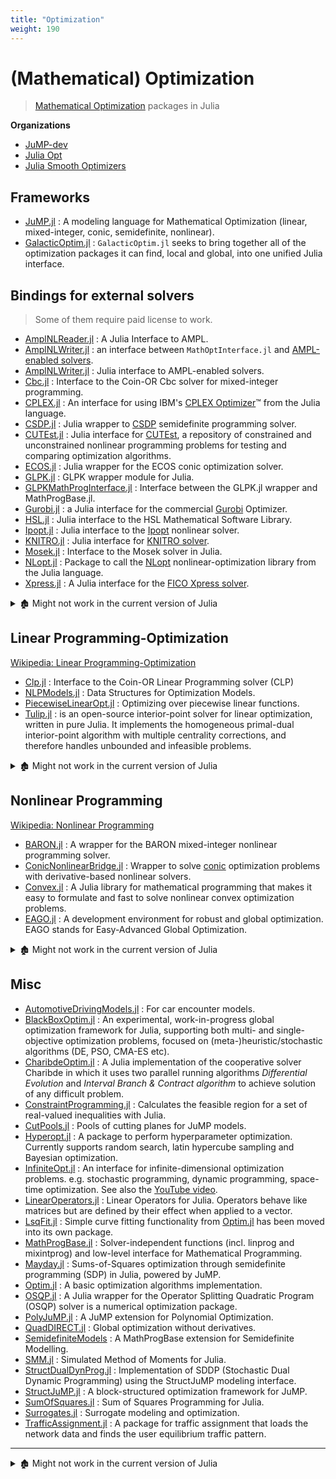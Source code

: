 ```yaml
---
title: "Optimization"
weight: 190
---
```


# (Mathematical) Optimization

> [Mathematical Optimization](https://en.wikipedia.org/wiki/Category:Mathematical_optimization) packages in Julia

**Organizations**

- [JuMP-dev](https://github.com/jump-dev)
- [Julia Opt](https://github.com/JuliaOpt)
- [Julia Smooth Optimizers](https://github.com/JuliaSmoothOptimizers)

## Frameworks

- [JuMP.jl](https://github.com/jump-dev/JuMP.jl) : A modeling language for Mathematical Optimization (linear, mixed-integer, conic, semidefinite, nonlinear).
- [GalacticOptim.jl](https://github.com/SciML/GalacticOptim.jl) : `GalacticOptim.jl` seeks to bring together all of the optimization packages it can find, local and global, into one unified Julia interface.

## Bindings for external solvers

> Some of them require paid license to work.

- [AmplNLReader.jl](https://github.com/JuliaSmoothOptimizers/AmplNLReader.jl) : A Julia Interface to AMPL.
- [AmplNLWriter.jl](https://github.com/jump-dev/AmplNLWriter.jl) : an interface between `MathOptInterface.jl` and [AMPL-enabled solvers](http://ampl.com/products/solvers/all-solvers-for-ampl/).
- [AmplNLWriter.jl](https://github.com/jump-dev/AmplNLWriter.jl) : Julia interface to AMPL-enabled solvers.
- [Cbc.jl](https://github.com/jump-dev/Cbc.jl) : Interface to the Coin-OR Cbc solver for mixed-integer programming.
- [CPLEX.jl](https://github.com/jump-dev/CPLEX.jl) : An interface for using IBM's [CPLEX Optimizer](https://www.ibm.com/products/ilog-cplex-optimization-studio)™ from the Julia language.
- [CSDP.jl](https://github.com/jump-dev/CSDP.jl) : Julia wrapper to [CSDP](https://projects.coin-or.org/Csdp/) semidefinite programming solver.
- [CUTEst.jl](https://github.com/JuliaSmoothOptimizers/CUTEst.jl) : Julia interface for [CUTEst](https://github.com/ralna/CUTEst/wiki), a repository of constrained and unconstrained nonlinear programming problems for testing and comparing optimization algorithms.
- [ECOS.jl](https://github.com/jump-dev/ECOS.jl) : Julia wrapper for the ECOS conic optimization solver.
- [GLPK.jl](https://github.com/jump-dev/GLPK.jl) : GLPK wrapper module for Julia.
- [GLPKMathProgInterface.jl](https://github.com/JuliaOpt/GLPKMathProgInterface.jl) : Interface between the GLPK.jl wrapper and MathProgBase.jl.
- [Gurobi.jl](https://github.com/jump-dev/Gurobi.jl) : a Julia interface for the commercial [Gurobi](http://www.gurobi.com/) Optimizer.
- [HSL.jl](https://github.com/JuliaSmoothOptimizers/HSL.jl) : Julia interface to the HSL Mathematical Software Library.
- [Ipopt.jl](https://github.com/jump-dev/Ipopt.jl) : Julia interface to the [Ipopt](https://coin-or.github.io/Ipopt/) nonlinear solver.
- [KNITRO.jl](https://github.com/jump-dev/KNITRO.jl) : Julia interface for [KNITRO solver](https://www.artelys.com/knitro).
- [Mosek.jl](https://github.com/MOSEK/Mosek.jl) : Interface to the Mosek solver in Julia.
- [NLopt.jl](https://github.com/JuliaOpt/NLopt.jl) : Package to call the [NLopt](http://ab-initio.mit.edu/nlopt) nonlinear-optimization library from the Julia language.
- [Xpress.jl](https://github.com/jump-dev/Xpress.jl) : A Julia interface for the [FICO Xpress solver](https://github.com/jump-dev/Xpress.jl/blob/master/www.fico.com/products/fico-xpress-solver).

<details> <summary>🏚️ Might not work in the current version of Julia</summary>

- 🏚️ [SCIP.jl](https://github.com/mlubin/SCIP.jl) by @mlubin : An optimization software for mixed-integer programs.
- 🏚️ [SCIP.jl](https://github.com/ryanjoneil/SCIP.jl) by @ryanjoneil : A Julia interface to the SCIP solver.
- 🏚️ [SCS.jl](https://github.com/JuliaOpt/SCS.jl) : Julia Wrapper for [SCS](https://github.com/cvxgrp/scs).

</details>

## Linear Programming-Optimization

[Wikipedia: Linear Programming-Optimization](https://en.wikipedia.org/wiki/Linear_programming)

- [Clp.jl](https://github.com/jump-dev/Clp.jl) : Interface to the Coin-OR Linear Programming solver (CLP)
- [NLPModels.jl](https://github.com/JuliaSmoothOptimizers/NLPModels.jl) : Data Structures for Optimization Models.
- [PiecewiseLinearOpt.jl](https://github.com/joehuchette/PiecewiseLinearOpt.jl) : Optimizing over piecewise linear functions.
- [Tulip.jl](https://github.com/ds4dm/Tulip.jl) : is an open-source interior-point solver for linear optimization, written in pure Julia. It implements the homogeneous primal-dual interior-point algorithm with multiple centrality corrections, and therefore handles unbounded and infeasible problems.

<details> <summary>🏚️ Might not work in the current version of Julia</summary>

- 🏚️ [jlSimplex](https://github.com/mlubin/jlSimplex) : Proof-of-concept implementation of the (dual) simplex algorithm for linear programming in Julia.
- 🏚️ [NLTester](https://github.com/IainNZ/NLTester) : Code for benchmarks comparing AMPL, Julia, and YALMIP (MATLAB) for nonlinear modeling.

</details>

## Nonlinear Programming

[Wikipedia: Nonlinear Programming](https://en.wikipedia.org/wiki/Nonlinear_programming)

- [BARON.jl](https://github.com/joehuchette/BARON.jl) : A wrapper for the BARON mixed-integer nonlinear programming solver.
- [ConicNonlinearBridge.jl](https://github.com/mlubin/ConicNonlinearBridge.jl) : Wrapper to solve [conic](http://mathprogbasejl.readthedocs.org/en/latest/conic.html) optimization problems with derivative-based nonlinear solvers.
- [Convex.jl](https://github.com/jump-dev/Convex.jl) : A Julia library for mathematical programming that makes it easy to formulate and fast to solve nonlinear convex optimization problems.
- [EAGO.jl](https://github.com/PSORLab/EAGO.jl) : A development environment for robust and global optimization. EAGO stands for Easy-Advanced Global Optimization.

<details> <summary>🏚️ Might not work in the current version of Julia</summary>

- 🏚️ [DReal.jl](https://github.com/zenna/DReal.jl) : A Julia wrapper for Nonlinear SMT solving using  the dReal SMT solver.
- 🏚️ [OptimizationServices.jl](https://github.com/tkelman/OptimizationServices.jl) : Julia interface to [COIN-OR Optimization Services](https://projects.coin-or.org/OS).
- 🏚️ [Quadprog.jl](https://github.com/harmeling/Quadprog.jl) : A wrapper around Ipopt.jl to solve quadratic programming problems.

</details>

## Misc

- [AutomotiveDrivingModels.jl](https://github.com/tawheeler/AutomotiveDrivingModels.jl) : For car encounter models.
- [BlackBoxOptim.jl](https://github.com/robertfeldt/BlackBoxOptim.jl) : An experimental, work-in-progress global optimization framework for Julia, supporting both multi- and single-objective optimization problems, focused on (meta-)heuristic/stochastic algorithms (DE, PSO, CMA-ES etc).
- [CharibdeOptim.jl](https://github.com/JuliaIntervals/CharibdeOptim.jl) : A Julia implementation of the cooperative solver Charibde in which it uses two parallel running algorithms *Differential Evolution* and *Interval Branch & Contract algorithm* to achieve solution of any difficult problem.
- [ConstraintProgramming.jl](https://github.com/JuliaIntervals/IntervalConstraintProgramming.jl) :  Calculates the feasible region for a set of real-valued inequalities with Julia.
- [CutPools.jl](https://github.com/joehuchette/CutPools.jl) : Pools of cutting planes for JuMP models.
- [Hyperopt.jl](https://github.com/baggepinnen/Hyperopt.jl) : A package to perform hyperparameter optimization. Currently supports random search, latin hypercube sampling and Bayesian optimization.
- [InfiniteOpt.jl](https://github.com/pulsipher/InfiniteOpt.jl) : An interface for infinite-dimensional optimization problems. e.g. stochastic programming, dynamic programming, space-time optimization. See also the [YouTube video](https://www.youtube.com/watch?v=q5ETFLZbxiU).
- [LinearOperators.jl](https://github.com/JuliaSmoothOptimizers/LinearOperators.jl) : Linear Operators for Julia. Operators behave like matrices but are defined by their effect when applied to a vector.
- [LsqFit.jl](https://github.com/JuliaNLSolvers/LsqFit.jl) : Simple curve fitting functionality from [Optim.jl][] has been moved into its own package.
- [MathProgBase.jl](https://github.com/JuliaOpt/MathProgBase.jl) : Solver-independent functions (incl. linprog and mixintprog) and low-level interface for Mathematical Programming.
- [Mayday.jl](https://github.com/rdeits/Mayday.jl) : Sums-of-Squares optimization through semidefinite programming (SDP) in Julia, powered by JuMP.
- [Optim.jl][] : A basic optimization algorithms implementation.
- [OSQP.jl](https://github.com/oxfordcontrol/OSQP.jl) : A Julia wrapper for the Operator Splitting Quadratic Program (OSQP) solver is a numerical optimization package.
- [PolyJuMP.jl](https://github.com/JuliaOpt/PolyJuMP.jl) : A JuMP extension for Polynomial Optimization.
- [QuadDIRECT.jl](https://github.com/timholy/QuadDIRECT.jl) : Global optimization without derivatives.
- [SemidefiniteModels](https://github.com/JuliaOpt/SemidefiniteModels.jl) : A MathProgBase extension for Semidefinite Modelling.
- [SMM.jl](https://github.com/floswald/SMM.jl) : Simulated Method of Moments for Julia.
- [StructDualDynProg.jl](https://github.com/JuliaStochOpt/StructDualDynProg.jl) : Implementation of SDDP (Stochastic Dual Dynamic Programming) using the StructJuMP modeling interface.
- [StructJuMP.jl](https://github.com/joehuchette/StructJuMP.jl) : A block-structured optimization framework for JuMP.
- [SumOfSquares.jl](https://github.com/jump-dev/SumOfSquares.jl) : Sum of Squares Programming for Julia.
- [Surrogates.jl](https://github.com/SciML/Surrogates.jl) : Surrogate modeling and optimization.
- [TrafficAssignment.jl](https://github.com/chkwon/TrafficAssignment.jl) : A package for traffic assignment that loads the network data and finds the user equilibrium traffic pattern.

---

[Optim.jl]: https://github.com/JuliaNLSolvers/Optim.jl

<details> <summary>🏚️ Might not work in the current version of Julia</summary>

- 🏚️ [BLOM.jl](https://github.com/tkelman/BLOM.jl) : A Julia port of the Berkeley Library for Optimization Modeling (Work-In-Progress).
- 🏚️ [Caching.jl](https://github.com/zgornel/Caching.jl) : Memoization mechanism.
- 🏚️ [CGP.jl](https://github.com/glesica/CGP.jl) : Cartesian Genetic Programming (CGP) implemented in Julia.
- 🏚️ [CGRASP.jl](https://github.com/tautologico/CGRASP.jl) : Continuous Greedy Randomized Adaptive Search Procedure (CGRASP), in Julia.
- 🏚️ [DDUS.jl](https://github.com/vgupta1/DDUS.jl) : Data-driven Uncertainty Sets for the JuMPeR framework.
- 🏚️ [EAGODomainReduction.jl](https://github.com/MatthewStuber/EAGODomainReduction.jl) : Domain Reduction Procedures in Global Optimization.
- 🏚️ [GeneticAlgorithms.jl](https://github.com/forio/GeneticAlgorithms.jl) : is a lightweight framework that simplifies the process of creating genetic algorithms and running them in parallel.
- 🏚️ [InformedDifferentialEvolution.jl](https://github.com/rened/InformedDifferentialEvolution.jl) : Implementation of Differential Evolution with optional custom predictors. (No `Project.toml`)
- 🏚️ [jobshop](https://github.com/stefan-k/jobshop) : The Jobshop (Open Shop Scheduling Problem (OSSP)) problem is solved with evolutionary strategies in Julia.
- 🏚️ [JuGP.jl](https://github.com/mlubin/JuGP.jl) : A prototype JuMP extension for geometric programming. (No `Project.toml`)
- 🏚️ [julia-nlopt](https://github.com/MetalNinjas/julia-nlopt) : NLopt bindings for julia.
- 🏚️ [JuliaCMAES](https://github.com/Staross/JuliaCMAES) : CMA-ES port - a mix of the original minimal MATLAB implementation (purecmaes.m) and the full one (cmaes.m).
- 🏚️ [JuMPeR.jl](https://github.com/IainNZ/JuMPeR.jl) : Julia for Mathematical Programming (JuMP) extension for Robust optimization. (No `Project.toml`)
- 🏚️ [LinearResponseVariationalBayes.jl](https://github.com/rgiordan/LinearResponseVariationalBayes.jl) : Julia tools for building simple variational Bayes models with JuMP.
- 🏚️ [LossFuns.jl](https://github.com/lindahua/LossFuns.jl) : An implementation of loss functions for empirical risk minimization.
- 🏚️ [LSQ.jl](https://github.com/davidlizeng/LSQ.jl) : is a library that makes it easy to formulate and solve least-squares optimization problems with linear equality constraints.
- 🏚️ [MinFinder.jl](https://github.com/Ken-B/MinFinder.jl) : The MinFinder algorithm to find all the minima for a differentiable function inside a bounded domain.
- 🏚️ [Munkres.jl](https://github.com/FugroRoames/Munkres.jl) : Munkres algorithm for the optimal assignment problem. (No `Project.toml`)
- 🏚️ [NEOS.jl](https://github.com/odow/NEOS.jl) : A Julia interface for the NEOS Optimisation Server.
- 🏚️ [NewOptimizer.jl](https://github.com/Keno/NewOptimizer.jl) : WIP for new optimizer for julia base.
- 🏚️ [NODAL.jl](https://github.com/phrb/NODAL.jl) : is an Open Distributed Autotuning Library in Julia. (No `Project.toml`)
- 🏚️ [ParallelGenocop.jl](https://github.com/display-none/ParallelGenocop.jl) : Parallel implementation of Genocop - a genetic algorithm for numerical optimization problems with linear constraints.
- 🏚️ [pikaia.jl](https://github.com/tmeits/pikaia.jl) : Genetic Algorithms (GA's).
- 🏚️ [Polyopt.jl](https://github.com/ahmadreza-marandi/Polyopt.jl) : Julia package for polynomial optimization using semidefinite programming, with some [presentation notebooks](https://github.com/MOSEK/Polyopt.jl/tree/master/notebooks) of an optimization package.
- 🏚️ [Proximal.jl](https://github.com/johnmyleswhite/Proximal.jl) : Translation of Parikh and Boyd code for proximal algorithms.
- 🏚️ [QuickCheck.jl](https://github.com/pao/QuickCheck.jl) : is listed in METADATA and based on QuickCheck specification-based randomized tester for Julia.
- 🏚️ [Ranking.jl](https://github.com/johnmyleswhite/Ranking.jl) : Tools for ranking in Julia. (No `Project.toml`)
- 🏚️ [RationalSimplex.jl](https://github.com/IainNZ/RationalSimplex.jl) : Pure Julia implementation of the simplex algorithm. (No `Project.toml`)
- 🏚️ [scheduleCrew.jl](https://github.com/hugdiniz/scheduleCrew.jl) : The project was developed for Topicos Especiais em Otimização.
- 🏚️ [SemidefiniteProgramming.jl](https://github.com/daviddelaat/SemidefiniteProgramming.jl) : This package provides a Julia interface for low-level modeling of semidefinite programming problems and for solving semidefinite programs with solvers such as SDPA and CSDP.
- 🏚️ [simplex.jl](https://github.com/davidagold/simplex.jl) : Practice project program that performs the simplex algorithm.
- 🏚️ [VinDsl.jl](https://github.com/jmxpearson/VinDsl.jl) : A fast and furious domain-specific language for variational inference in Julia.

</details>
